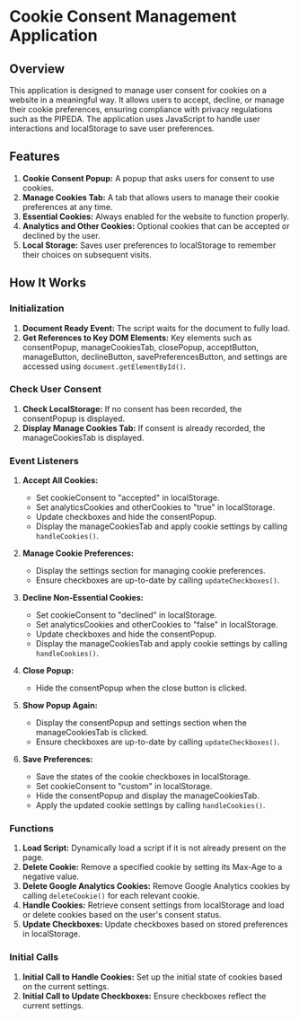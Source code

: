 # Cookie Consent Management Application

## Overview
This application is designed to manage user consent for cookies on a website in a meaningful way. It allows users to accept, decline, or manage their cookie preferences, ensuring compliance with privacy regulations such as the PIPEDA. The application uses JavaScript to handle user interactions and localStorage to save user preferences.

## Features
1. **Cookie Consent Popup:** A popup that asks users for consent to use cookies.
2. **Manage Cookies Tab:** A tab that allows users to manage their cookie preferences at any time.
3. **Essential Cookies:** Always enabled for the website to function properly.
4. **Analytics and Other Cookies:** Optional cookies that can be accepted or declined by the user.
5. **Local Storage:** Saves user preferences to localStorage to remember their choices on subsequent visits.

## How It Works

### Initialization
1. **Document Ready Event:** The script waits for the document to fully load.
2. **Get References to Key DOM Elements:** Key elements such as consentPopup, manageCookiesTab, closePopup, acceptButton, manageButton, declineButton, savePreferencesButton, and settings are accessed using `document.getElementById()`.

### Check User Consent
1. **Check LocalStorage:** If no consent has been recorded, the consentPopup is displayed.
2. **Display Manage Cookies Tab:** If consent is already recorded, the manageCookiesTab is displayed.

### Event Listeners
1. **Accept All Cookies:**
   - Set cookieConsent to "accepted" in localStorage.
   - Set analyticsCookies and otherCookies to "true" in localStorage.
   - Update checkboxes and hide the consentPopup.
   - Display the manageCookiesTab and apply cookie settings by calling `handleCookies()`.

2. **Manage Cookie Preferences:**
   - Display the settings section for managing cookie preferences.
   - Ensure checkboxes are up-to-date by calling `updateCheckboxes()`.

3. **Decline Non-Essential Cookies:**
   - Set cookieConsent to "declined" in localStorage.
   - Set analyticsCookies and otherCookies to "false" in localStorage.
   - Update checkboxes and hide the consentPopup.
   - Display the manageCookiesTab and apply cookie settings by calling `handleCookies()`.

4. **Close Popup:**
   - Hide the consentPopup when the close button is clicked.

5. **Show Popup Again:**
   - Display the consentPopup and settings section when the manageCookiesTab is clicked.
   - Ensure checkboxes are up-to-date by calling `updateCheckboxes()`.

6. **Save Preferences:**
   - Save the states of the cookie checkboxes in localStorage.
   - Set cookieConsent to "custom" in localStorage.
   - Hide the consentPopup and display the manageCookiesTab.
   - Apply the updated cookie settings by calling `handleCookies()`.

### Functions
1. **Load Script:** Dynamically load a script if it is not already present on the page.
2. **Delete Cookie:** Remove a specified cookie by setting its Max-Age to a negative value.
3. **Delete Google Analytics Cookies:** Remove Google Analytics cookies by calling `deleteCookie()` for each relevant cookie.
4. **Handle Cookies:** Retrieve consent settings from localStorage and load or delete cookies based on the user's consent status.
5. **Update Checkboxes:** Update checkboxes based on stored preferences in localStorage.

### Initial Calls
1. **Initial Call to Handle Cookies:** Set up the initial state of cookies based on the current settings.
2. **Initial Call to Update Checkboxes:** Ensure checkboxes reflect the current settings.